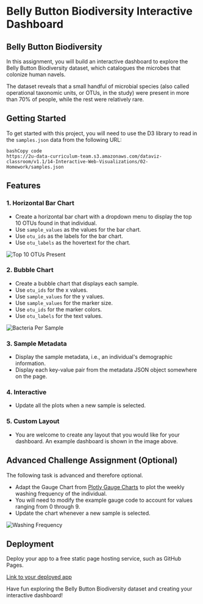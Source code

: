 # Belly Button Biodiversity Interactive Dashboard

## Belly Button Biodiversity

In this assignment, you will build an interactive dashboard to explore the Belly Button Biodiversity dataset, which catalogues the microbes that colonize human navels.

The dataset reveals that a small handful of microbial species (also called operational taxonomic units, or OTUs, in the study) were present in more than 70% of people, while the rest were relatively rare.

## Getting Started

To get started with this project, you will need to use the D3 library to read in the `samples.json` data from the following URL:

```
bashCopy code
https://2u-data-curriculum-team.s3.amazonaws.com/dataviz-classroom/v1.1/14-Interactive-Web-Visualizations/02-Homework/samples.json
```

## Features

### 1. Horizontal Bar Chart

- Create a horizontal bar chart with a dropdown menu to display the top 10 OTUs found in that individual.
- Use `sample_values` as the values for the bar chart.
- Use `otu_ids` as the labels for the bar chart.
- Use `otu_labels` as the hovertext for the chart.

![Top 10 OTUs Present](https://github.com/afadilla13/belly-button-challenge/assets/128363337/c9ddd1d5-d050-46e9-9442-46b178a02fdf)

### 2. Bubble Chart

- Create a bubble chart that displays each sample.
- Use `otu_ids` for the x values.
- Use `sample_values` for the y values.
- Use `sample_values` for the marker size.
- Use `otu_ids` for the marker colors.
- Use `otu_labels` for the text values.

![Bacteria Per Sample](https://github.com/afadilla13/belly-button-challenge/assets/128363337/b75fd3ad-fb25-493e-b43b-68aafb9bc6dd)

### 3. Sample Metadata

- Display the sample metadata, i.e., an individual's demographic information.
- Display each key-value pair from the metadata JSON object somewhere on the page.

### 4. Interactive

- Update all the plots when a new sample is selected.

### 5. Custom Layout

- You are welcome to create any layout that you would like for your dashboard. An example dashboard is shown in the image above.

## Advanced Challenge Assignment (Optional)

The following task is advanced and therefore optional.

- Adapt the Gauge Chart from [Plotly Gauge Charts](https://plot.ly/javascript/gauge-charts/) to plot the weekly washing frequency of the individual.
- You will need to modify the example gauge code to account for values ranging from 0 through 9.
- Update the chart whenever a new sample is selected.

![Washing Frequency](https://github.com/afadilla13/belly-button-challenge/assets/128363337/0b67a89b-b87f-4ae3-b667-b1086f90bdb7)

## Deployment

Deploy your app to a free static page hosting service, such as GitHub Pages.

[Link to your deployed app](https://afadilla13.github.io/)

Have fun exploring the Belly Button Biodiversity dataset and creating your interactive dashboard!





